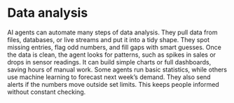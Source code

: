 # Data analysis

AI agents can automate many steps of data analysis. They pull data from files, databases, or live streams and put it into a tidy shape. They spot missing entries, flag odd numbers, and fill gaps with smart guesses. Once the data is clean, the agent looks for patterns, such as spikes in sales or drops in sensor readings. It can build simple charts or full dashboards, saving hours of manual work. Some agents run basic statistics, while others use machine learning to forecast next week’s demand. They also send alerts if the numbers move outside set limits. This keeps people informed without constant checking.